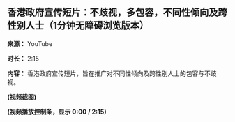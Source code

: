 ## 香港政府宣传短片：不歧视，多包容，不同性倾向及跨性别人士（1分钟无障碍浏览版本）

**来源：** YouTube

**时长：** 2:15

**内容：** 香港政府宣传短片，旨在推广对不同性倾向及跨性别人士的包容与不歧视。

**(视频截图)**

**(视频播放控制条，显示 0:00 / 2:15)**
